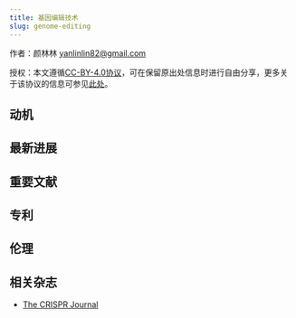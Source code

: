 ```yaml
---
title: 基因编辑技术
slug: genome-editing
---
```


作者：颜林林 <yanlinlin82@gmail.com>

授权：本文遵循[CC-BY-4.0协议](LICENSE)，可在保留原出处信息时进行自由分享，更多关于该协议的信息可参见[此处](https://creativecommons.org/licenses/by/4.0/deed.zh)。

## 动机

## 最新进展

## 重要文献

## 专利

## 伦理

## 相关杂志

* [The CRISPR Journal](https://home.liebertpub.com/publications/the-crispr-journal/642)
